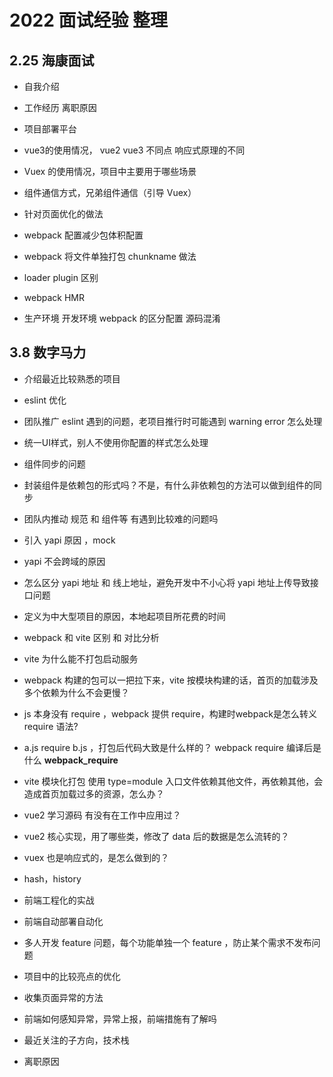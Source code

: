 # 2022 面试经验 整理

## 2.25 海康面试

- 自我介绍

- 工作经历 离职原因

- 项目部署平台

- vue3的使用情况， vue2 vue3 不同点 响应式原理的不同

- Vuex 的使用情况，项目中主要用于哪些场景

- 组件通信方式，兄弟组件通信（引导 Vuex）

- 针对页面优化的做法

- webpack 配置减少包体积配置

- webpack 将文件单独打包 chunkname 做法

- loader plugin 区别

- webpack HMR 

- 生产环境 开发环境 webpack 的区分配置 源码混淆

## 3.8 数字马力

- 介绍最近比较熟悉的项目

- eslint 优化 

- 团队推广 eslint 遇到的问题，老项目推行时可能遇到 warning error 怎么处理

- 统一UI样式，别人不使用你配置的样式怎么处理

- 组件同步的问题 

- 封装组件是依赖包的形式吗？不是，有什么非依赖包的方法可以做到组件的同步

- 团队内推动 规范 和 组件等 有遇到比较难的问题吗

- 引入 yapi 原因 ，mock

- yapi 不会跨域的原因 

- 怎么区分 yapi 地址 和 线上地址，避免开发中不小心将 yapi 地址上传导致接口问题

- 定义为中大型项目的原因，本地起项目所花费的时间

- webpack 和 vite 区别 和 对比分析

- vite 为什么能不打包启动服务

- webpack 构建的包可以一把拉下来，vite 按模块构建的话，首页的加载涉及多个依赖为什么不会更慢？

- js 本身没有 require ，webpack 提供 require，构建时webpack是怎么转义require 语法?

- a.js require b.js ，打包后代码大致是什么样的？ webpack require 编译后是什么  __webpack_require__ 

- vite 模块化打包 使用 type=module 入口文件依赖其他文件，再依赖其他，会造成首页加载过多的资源，怎么办？

- vue2 学习源码 有没有在工作中应用过？

- vue2 核心实现，用了哪些类，修改了 data 后的数据是怎么流转的？

- vuex 也是响应式的，是怎么做到的？

- hash，history 

- 前端工程化的实战

- 前端自动部署自动化

- 多人开发 feature 问题，每个功能单独一个 feature ，防止某个需求不发布问题

- 项目中的比较亮点的优化

- 收集页面异常的方法

- 前端如何感知异常，异常上报，前端措施有了解吗

- 最近关注的子方向，技术栈

- 离职原因
